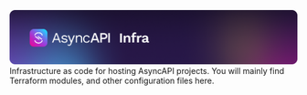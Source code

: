 [![AsyncAPI Infra](./assets/readme-banner.png)](https://www.asyncapi.com)
Infrastructure as code for hosting AsyncAPI projects. You will mainly find Terraform modules, and other configuration files here.
